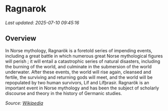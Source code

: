 # Ragnarok

*Last updated: 2025-07-10 09:45:16*

## Overview

In Norse mythology, Ragnarök is a foretold series of impending events, including a great battle in which numerous great Norse mythological figures will perish ; it will entail a catastrophic series of natural disasters, including the burning of the world, and culminate in the submersion of the world underwater. After these events, the world will rise again, cleansed and fertile, the surviving and returning gods will meet, and the world will be repopulated by two human survivors, Líf and Lífþrasir. Ragnarök is an important event in Norse mythology and has been the subject of scholarly discourse and theory in the history of Germanic studies.

*Source: [Wikipedia](https://en.wikipedia.org/wiki/Ragnar%C3%B6k)*